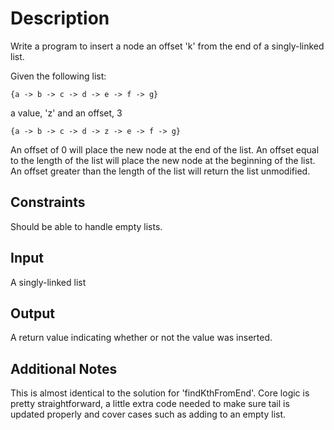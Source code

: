 # Description
Write a program to insert a node an offset 'k' from the end of a singly-linked list.

Given the following list:

```
{a -> b -> c -> d -> e -> f -> g}
```

a value, 'z'
and an offset, 3

```
{a -> b -> c -> d -> z -> e -> f -> g}
```

An offset of 0 will place the new node at the end of the list.
An offset equal to the length of the list will place the new node at the beginning of the list.
An offset greater than the length of the list will return the list unmodified.

## Constraints
Should be able to handle empty lists.

## Input
A singly-linked list

## Output
A return value indicating whether or not the value was inserted.

## Additional Notes
This is almost identical to the solution for 'findKthFromEnd'.
Core logic is pretty straightforward, a little extra code needed to make sure tail is updated properly and cover cases such as adding to an empty list.